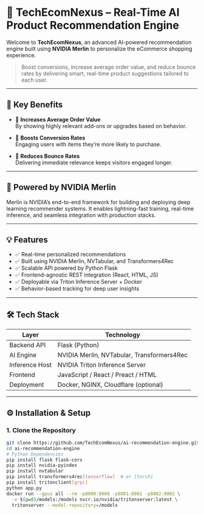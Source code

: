 # 🛒 TechEcomNexus – Real-Time AI Product Recommendation Engine

Welcome to **TechEcomNexus**, an advanced AI-powered recommendation engine built using **NVIDIA Merlin** to personalize the eCommerce shopping experience.

> Boost conversions, increase average order value, and reduce bounce rates by delivering smart, real-time product suggestions tailored to each user.

---

## 🎯 Key Benefits

- 🔄 **Increases Average Order Value**  
  By showing highly relevant add-ons or upgrades based on behavior.

- 🚀 **Boosts Conversion Rates**  
  Engaging users with items they’re more likely to purchase.

- 👣 **Reduces Bounce Rates**  
  Delivering immediate relevance keeps visitors engaged longer.

---

## 🧠 Powered by NVIDIA Merlin

Merlin is NVIDIA’s end-to-end framework for building and deploying deep learning recommender systems. It enables lightning-fast training, real-time inference, and seamless integration with production stacks.

---

## 💡 Features

- ✅ Real-time personalized recommendations
- ✅ Built using NVIDIA Merlin, NVTabular, and Transformers4Rec
- ✅ Scalable API powered by Python Flask
- ✅ Frontend-agnostic REST integration (React, HTML, JS)
- ✅ Deployable via Triton Inference Server + Docker
- ✅ Behavior-based tracking for deep user insights

---

## 🛠 Tech Stack

| Layer           | Technology                                |
|----------------|--------------------------------------------|
| Backend API     | Flask (Python)                            |
| AI Engine       | NVIDIA Merlin, NVTabular, Transformers4Rec |
| Inference Host  | NVIDIA Triton Inference Server            |
| Frontend        | JavaScript / React / Preact / HTML        |
| Deployment      | Docker, NGINX, Cloudflare (optional)      |

---

## ⚙️ Installation & Setup

### 1. Clone the Repository

```bash
git clone https://github.com/TechEcomNexus/ai-recommendation-engine.git
cd ai-recommendation-engine
# Python Dependencies
pip install flask flask-cors
pip install nvidia-pyindex
pip install nvtabular
pip install transformers4rec[tensorflow]  # or [torch]
pip install tritonclient[grpc]
python app.py
docker run --gpus all --rm -p8000:8000 -p8001:8001 -p8002:8002 \
  -v $(pwd)/models:/models nvcr.io/nvidia/tritonserver:latest \
  tritonserver --model-repository=/models
